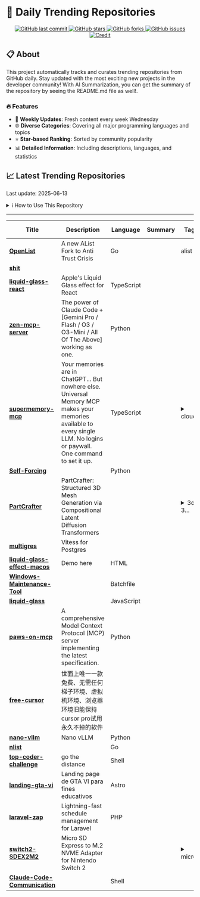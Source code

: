 # 🌟 Daily Trending Repositories

<div align="center">
<a href="https://github.com/marc-ko/daily-trending-repo/commits/main">
    <img src="https://img.shields.io/github/last-commit/marc-ko/daily-trending-repo" alt="GitHub last commit" />
</a>

<a href="https://github.com/marc-ko/daily-trending-repo/stargazers">
    <img src="https://img.shields.io/github/stars/marc-ko/daily-trending-repo" alt="GitHub stars" />
</a>
<a href="https://github.com/marc-ko/daily-trending-repo/network/members">
    <img src="https://img.shields.io/github/forks/marc-ko/daily-trending-repo" alt="GitHub forks" />
</a>
<a href="https://github.com/marc-ko/daily-trending-repo/issues">
    <img src="https://img.shields.io/github/issues/marc-ko/daily-trending-repo" alt="GitHub issues" />
</a>
<a alt="credit" href="https://github.com/zezhishao/DailyArXiv">
 <img src="https://img.shields.io/badge/credit%20-%20Idea%20From%20This%20Repo-blue" alt="Credit">
</a>
</div>

## 📋 About

This project automatically tracks and curates trending repositories from GitHub daily. Stay updated with the most exciting new projects in the developer community! With AI Summarization, you can get the summary of the repository by seeing the README.md file as well!.

### 🔥 Features

- 🔄 **Weekly Updates**: Fresh content every week Wednesday
- 🌐 **Diverse Categories**: Covering all major programming languages and topics
- ⭐ **Star-based Ranking**: Sorted by community popularity
- 📊 **Detailed Information**: Including descriptions, languages, and statistics

## 📈 Latest Trending Repositories

Last update: 2025-06-13

<details>
<summary>ℹ️ How to Use This Repository</summary>

1. **Star & Watch**: Click the 'Star' and 'Watch' buttons to receive weekly email notifications
2. **Browse**: Explore trending repositories organized by popularity
3. **Contribute**: Feel free to open issues or suggest improvements

</details>

---

| **Title** | **Description** | **Language** | **Summary** | **Tags** | **Stars Count** |
| --- | --- | --- | --- | --- | --- |
| **[OpenList](https://github.com/OpenListTeam/OpenList)** | A new AList Fork to Anti Trust Crisis | Go |  | alist | 1706 |
| **[shit](https://github.com/AasishPokhrel/shit)** |  |  |  |  | 1693 |
| **[liquid-glass-react](https://github.com/rdev/liquid-glass-react)** | Apple's Liquid Glass effect for React | TypeScript |  |  | 1164 |
| **[zen-mcp-server](https://github.com/BeehiveInnovations/zen-mcp-server)** | The power of Claude Code + [Gemini Pro / Flash / O3 / O3-Mini / All Of The Above] working as one. | Python |  |  | 1056 |
| **[supermemory-mcp](https://github.com/supermemoryai/supermemory-mcp)** | Your memories are in ChatGPT... But nowhere else. Universal Memory MCP makes your memories available to every single LLM. No logins or paywall. One command to set it up. | TypeScript |  | <details><summary>cloud...</summary><p>cloudflare, mcp</p></details> | 890 |
| **[Self-Forcing](https://github.com/guandeh17/Self-Forcing)** |  | Python |  |  | 610 |
| **[PartCrafter](https://github.com/wgsxm/PartCrafter)** | PartCrafter: Structured 3D Mesh Generation via Compositional Latent Diffusion Transformers |  |  | <details><summary>3d, 3...</summary><p>3d, 3d-generation, 3d-object-generation, 3d-object-reconstruction, 3d-reconstruction, 3d-scene-generation, 3d-scene-reconstruction, image-to-3d</p></details> | 534 |
| **[multigres](https://github.com/multigres/multigres)** | Vitess for Postgres |  |  |  | 498 |
| **[liquid-glass-effect-macos](https://github.com/lucasromerodb/liquid-glass-effect-macos)** | Demo here | HTML |  |  | 492 |
| **[Windows-Maintenance-Tool](https://github.com/ios12checker/Windows-Maintenance-Tool)** |  | Batchfile |  |  | 445 |
| **[liquid-glass](https://github.com/shuding/liquid-glass)** |  | JavaScript |  |  | 371 |
| **[paws-on-mcp](https://github.com/hemanth/paws-on-mcp)** | A comprehensive Model Context Protocol (MCP) server implementing the latest specification. | Python |  |  | 280 |
| **[free-cursor](https://github.com/zhaijie1314521/free-cursor)** | 世面上唯一一款免费、无需任何梯子环境、虚拟机环境、浏览器环境旧能保持cursor pro试用永久不掉的软件 |  |  |  | 269 |
| **[nano-vllm](https://github.com/GeeeekExplorer/nano-vllm)** | Nano vLLM | Python |  |  | 266 |
| **[nlist](https://github.com/NodeSeekDev/nlist)** |  | Go |  |  | 259 |
| **[top-coder-challenge](https://github.com/8090-inc/top-coder-challenge)** | go the distance | Shell |  |  | 234 |
| **[landing-gta-vi](https://github.com/midudev/landing-gta-vi)** | Landing page de GTA VI para fines educativos | Astro |  |  | 226 |
| **[laravel-zap](https://github.com/ludoguenet/laravel-zap)** | Lightning-fast schedule management for Laravel | PHP |  |  | 220 |
| **[switch2-SDEX2M2](https://github.com/NVNTLabs/switch2-SDEX2M2)** | Micro SD Express to M.2 NVME Adapter for Nintendo Switch 2 |  |  | <details><summary>micro...</summary><p>microsd, nintendo, nintendo-switch, nintendo-switch-hacking, nvme, switch-2, switch2</p></details> | 218 |
| **[Claude-Code-Communication](https://github.com/nishimoto265/Claude-Code-Communication)** |  | Shell |  |  | 217 |

